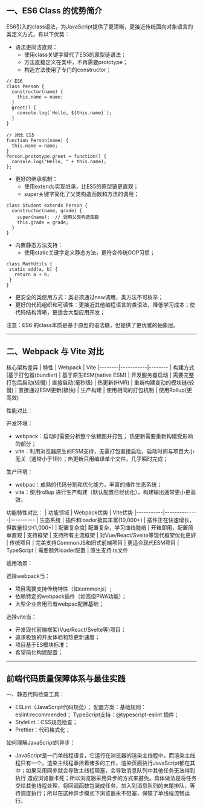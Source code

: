 ## 一、ES6 Class 的优势简介

ES6引入的class语法，为JavaScript提供了更清晰，更接近传统面向对象语言的类定义方式，有以下优势：
- 语法更简洁直观：
   - 使用class关键字替代了ES5的原型链语法；
   - 方法直接定义在类中，不再需要prototype；
   - 构造方法使用了专门的constructor；
```
// ES6
class Person {
  constructor(name) {
    this.name = name;
  }
  greet() {
    console.log(`Hello, ${this.name}`);
  }
}

// 对比 ES5
function Person(name) {
  this.name = name;
}
Person.prototype.greet = function() {
  console.log("Hello, " + this.name);
};
```

- 更好的继承机制：
   - 使用extends实现继承，比ES5的原型链更直观；
   - super关键字简化了父类构造函数和方法的调用；
 
```
class Student extends Person {
  constructor(name, grade) {
    super(name);  // 调用父类构造函数
    this.grade = grade;
  }
}
```

- 内置静态方法支持：
   - 使用static关键字定义静态方法，更符合传统OOP习惯；
 ```
class MathUtils {
  static add(a, b) {
    return a + b;
  }
}
```

- 更安全的类使用方式：类必须通过new调用，类方法不可枚举；
- 更好的代码组织和可读性：更接近其他编程语言的类语法，降低学习成本；使代码结构清晰，更适合大型应用开发；

注意：ES6 的class本质是基于原型的语法糖，但提供了更优雅的抽象层。

---

## 二、Webpack 与 Vite 对比
核心架构差异
| 特性	| Webpack	| Vite
|--------|-----------|--------
| 构建方式	|基于打包器(bundler)	| 基于原生ESM(native ESM)
| 开发服务器启动	| 需要完整打包后启动(较慢)	| 直接启动(毫秒级)
| 热更新(HMR)	| 重新构建变动的模块链(较慢)	| 直接通过ESM更新(极快)
| 生产构建	| 使用相同的打包机制	| 使用Rollup(更高效)

性能对比：

开发环境：
- webpack：启动时需要分析整个依赖图并打包； 热更新需要重新构建受影响的部分；
- vite：利用浏览器原生的ESM支持，无需打包直接启动，启动时间与项目大小无关（通常小于1秒）；热更新只用编译单个文件，几乎瞬时完成；

生产环境：
- webpac：成熟的代码分割和优化能力，丰富的插件生态系统；
- vite：使用rollup 进行生产构建（默认配置已经优化），构建输出通常更小更高效。

功能特性对比：
| 功能领域	| Webpack优势	| Vite优势
|-----------|--------------|----------
| 生态系统	| 插件和loader极其丰富(10,000+)	| 插件正在快速增长，但数量较少(1,000+)
| 配置复杂度| 	配置复杂，学习曲线陡峭	| 开箱即用，配置简单直观
| 支持框架	| 支持所有主流框架	| 对Vue/React/Svelte等现代框架优化更好
| 传统项目	| 完美支持CommonJS和旧式前端项目	| 更适合现代ESM项目
| TypeScript	| 需要额外loader配置	| 原生支持.ts文件

适用场景：

选择webpack当：
- 项目需要支持传统特性（如commonjs）;
- 依赖特定的webpack插件（如高级PWA功能）；
- 大型企业应用已有webpac配置基础；

选择vite当：
- 开发现代前端框架(Vue/React/Svelte等)项目；
- 追求极致的开发体验和热更新速度；
- 项目基于ES模块标准；
- 希望简化构建配置；

---

## 前端代码质量保障体系与最佳实践

一、静态代码检查工具：
- ESLint（JavaScript代码规范）； 配置方案：基础规则：eslint:recommended； TypeScript支持：@typescript-eslint 插件；
- Stylelint：CSS规范检查；
- Prettier：代码格式化；

如何理解JavaScript的异步：
- JavaScript是一门单线程语言，它运行在浏览器的渲染主线程中，而渲染主线程只有一个，渲染主线程承担着诸多的工作，渲染页面执行JavaScript都在其中；如果采用同步就会导致主线程阻塞，会导致消息队列中其他任务无法得到执行 造成浏览器卡死；所以浏览器采用异步的方式来避免。具体做法是将任务交给其他线程处理，将回调函数包装成任务，加入到消息队列的末尾排队，等待调度执行；所以在这种异步模式下浏览器永不阻塞，保障了单线程流畅运行。



